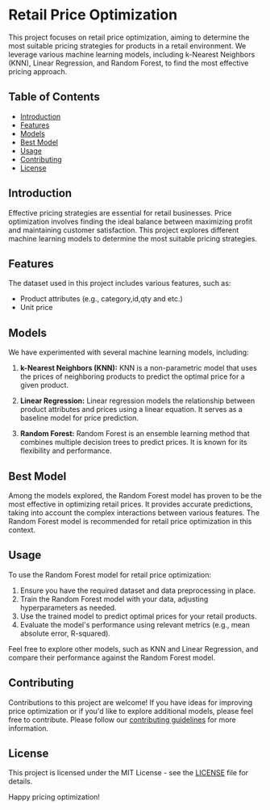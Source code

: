 # Retail Price Optimization

This project focuses on retail price optimization, aiming to determine the most suitable pricing strategies for products in a retail environment. We leverage various machine learning models, including k-Nearest Neighbors (KNN), Linear Regression, and Random Forest, to find the most effective pricing approach.

## Table of Contents
- [Introduction](#introduction)
- [Features](#features)
- [Models](#models)
- [Best Model](#best-model)
- [Usage](#usage)
- [Contributing](#contributing)
- [License](#license)

## Introduction

Effective pricing strategies are essential for retail businesses. Price optimization involves finding the ideal balance between maximizing profit and maintaining customer satisfaction. This project explores different machine learning models to determine the most suitable pricing strategies.

## Features

The dataset used in this project includes various features, such as:
- Product attributes (e.g., category,id,qty and etc.)
- Unit price 

## Models

We have experimented with several machine learning models, including:

1. **k-Nearest Neighbors (KNN):** KNN is a non-parametric model that uses the prices of neighboring products to predict the optimal price for a given product.

2. **Linear Regression:** Linear regression models the relationship between product attributes and prices using a linear equation. It serves as a baseline model for price prediction.

3. **Random Forest:** Random Forest is an ensemble learning method that combines multiple decision trees to predict prices. It is known for its flexibility and performance.

## Best Model

Among the models explored, the Random Forest model has proven to be the most effective in optimizing retail prices. It provides accurate predictions, taking into account the complex interactions between various features. The Random Forest model is recommended for retail price optimization in this context.

## Usage

To use the Random Forest model for retail price optimization:

1. Ensure you have the required dataset and data preprocessing in place.
2. Train the Random Forest model with your data, adjusting hyperparameters as needed.
3. Use the trained model to predict optimal prices for your retail products.
4. Evaluate the model's performance using relevant metrics (e.g., mean absolute error, R-squared).

Feel free to explore other models, such as KNN and Linear Regression, and compare their performance against the Random Forest model.

## Contributing

Contributions to this project are welcome! If you have ideas for improving price optimization or if you'd like to explore additional models, please feel free to contribute. Please follow our [contributing guidelines](CONTRIBUTING.md) for more information.

## License

This project is licensed under the MIT License - see the [LICENSE](LICENSE) file for details.

Happy pricing optimization!

